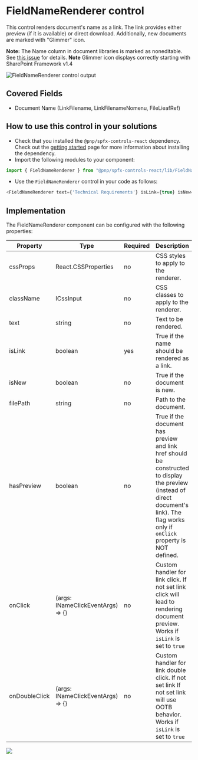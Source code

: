 # FieldNameRenderer control

This control renders document's name as a link. The link provides either preview (if it is available) or direct download. Additionally, new documents are marked with "Glimmer" icon.

**Note:** The Name column in document libraries is marked as noneditable. See [this issue](https://github.com/sharepoint/sp-dev-docs/issues/1207) for details.
**Note** Glimmer icon displays correctly starting with SharePoint Framework v1.4

![FieldNameRenderer control output](../../assets/FieldNameRenderer.png)

## Covered Fields
- Document Name (LinkFilename, LinkFilenameNomenu, FileLieafRef)

## How to use this control in your solutions

- Check that you installed the `@pnp/spfx-controls-react` dependency. Check out the [getting started](../../#getting-started) page for more information about installing the dependency.
- Import the following modules to your component:

```TypeScript
import { FieldNameRenderer } from "@pnp/spfx-controls-react/lib/FieldNameRenderer";
```

- Use the `FieldNameRenderer` control in your code as follows:

```TypeScript
<FieldNameRenderer text={'Technical Requirements'} isLink={true} isNew={false} filePath={'https://contoso.sharepoint.com/Documents/tech-requirements.pdf'} className={'some-class'} cssProps={{ background: '#f00' }} />
```

## Implementation

The FieldNameRenderer component can be configured with the following properties:

| Property | Type | Required | Description |
| ---- | ---- | ---- | ---- |
| cssProps | React.CSSProperties | no | CSS styles to apply to the renderer. |
| className | ICssInput | no | CSS classes to apply to the renderer. |
| text | string | no | Text to be rendered. |
| isLink | boolean | yes | True if the name should be rendered as a link. |
| isNew | boolean | no | True if the document is new. |
| filePath | string | no | Path to the document. |
| hasPreview | boolean | no | True if the document has preview and link href should be constructed to display the preview (instead of direct document's link). The flag works only if `onClick` property is NOT defined.  |
| onClick | (args: INameClickEventArgs) => {} | no | Custom handler for link click. If not set link click will lead to rendering document preview. Works if `isLink` is set to `true` |
| onDoubleClick | (args: INameClickEventArgs) => {} | no | Custom handler for link double click. If not set link If not set link will use OOTB behavior. Works if `isLink` is set to `true`  |

![](https://telemetry.sharepointpnp.com/sp-dev-fx-controls-react/wiki/controls/fields/FieldNameRenderer)

